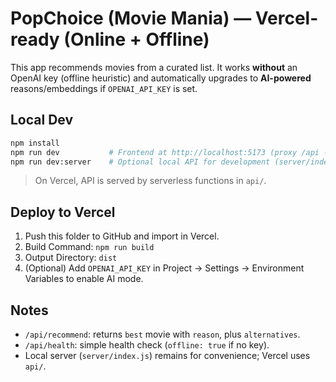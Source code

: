 # PopChoice (Movie Mania) — Vercel-ready (Online + Offline)

This app recommends movies from a curated list. It works **without** an OpenAI key (offline heuristic) and automatically upgrades to **AI-powered** reasons/embeddings if `OPENAI_API_KEY` is set.

## Local Dev
```bash
npm install
npm run dev           # Frontend at http://localhost:5173 (proxy /api -> 8787)
npm run dev:server    # Optional local API for development (server/index.js)
```
> On Vercel, API is served by serverless functions in `api/`.

## Deploy to Vercel
1. Push this folder to GitHub and import in Vercel.
2. Build Command: `npm run build`
3. Output Directory: `dist`
4. (Optional) Add `OPENAI_API_KEY` in Project → Settings → Environment Variables to enable AI mode.

## Notes
- `/api/recommend`: returns `best` movie with `reason`, plus `alternatives`.
- `/api/health`: simple health check (`offline: true` if no key).
- Local server (`server/index.js`) remains for convenience; Vercel uses `api/`.

